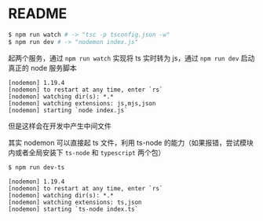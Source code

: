 # README

```bash
$ npm run watch # -> "tsc -p tsconfig.json -w"
$ npm run dev # -> "nodemon index.js"
```

起两个服务，通过 `npm run watch` 实现将 ts 实时转为 js，通过 `npm run dev` 启动真正的 node 服务脚本

```
[nodemon] 1.19.4
[nodemon] to restart at any time, enter `rs`
[nodemon] watching dir(s): *.*
[nodemon] watching extensions: js,mjs,json
[nodemon] starting `node index.js`
```

但是这样会在开发中产生中间文件

其实 nodemon 可以直接起 ts 文件，利用 ts-node 的能力（如果报错，尝试模块内或者全局安装下 `ts-node` 和 `typescript` 两个包）

```bash
$ npm run dev-ts
```

```
[nodemon] 1.19.4
[nodemon] to restart at any time, enter `rs`
[nodemon] watching dir(s): *.*
[nodemon] watching extensions: ts,json
[nodemon] starting `ts-node index.ts`
```